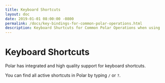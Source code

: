 ```yaml
---
title: Keyboard Shortcuts
layout: doc
date: 2019-01-01 08:00:00 -0800
permalink: /docs/key-bindings-for-common-polar-operations.html
description: Keyboard Shurtcuts for Common Polar Operations when using Polar, the document repository and the document viewer.
---
```


# Keyboard Shortcuts

Polar has integrated and high quality support for keyboard shortcuts.  

You can find all active shortcuts in Polar by typing ```/``` or ```?```.
